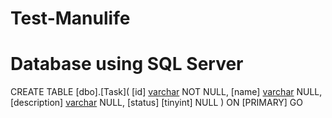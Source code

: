 # Test-Manulife

# Database using SQL Server

CREATE TABLE [dbo].[Task](
	[id] [varchar](50) NOT NULL,
	[name] [varchar](50) NULL,
	[description] [varchar](50) NULL,
	[status] [tinyint] NULL
) ON [PRIMARY]
GO
